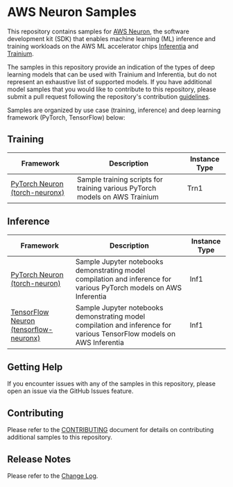 # AWS Neuron Samples

This repository contains samples for [AWS Neuron](https://aws.amazon.com/machine-learning/neuron/), the software development kit (SDK) that enables machine learning (ML) inference and training workloads on the AWS ML accelerator chips [Inferentia](https://aws.amazon.com/machine-learning/inferentia/) and [Trainium](https://aws.amazon.com/machine-learning/trainium/).

The samples in this repository provide an indication of the types of deep learning models that can be used with Trainium and Inferentia, but do not represent an exhaustive list of supported models. If you have additional model samples that you would like to contribute to this repository, please submit a pull request following the repository's contribution [guidelines](CONTRIBUTING.md).

Samples are organized by use case (training, inference) and deep learning framework (PyTorch, TensorFlow) below:

## Training

| Framework | Description | Instance Type |
| --- | --- | --- |
| [PyTorch Neuron (torch-neuronx)](torch-neuronx) | Sample training scripts for training various PyTorch models on AWS Trainium | Trn1 |

## Inference

| Framework | Description | Instance Type |
| --- | --- | --- |
| [PyTorch Neuron (torch-neuron)](torch-neuron) | Sample Jupyter notebooks demonstrating model compilation and inference for various PyTorch models on AWS Inferentia | Inf1 |
| [TensorFlow Neuron (tensorflow-neuronx)](tensorflow-neuron) | Sample Jupyter notebooks demonstrating model compilation and inference for various TensorFlow models on AWS Inferentia | Inf1 |

## Getting Help

If you encounter issues with any of the samples in this repository, please open an issue via the GitHub Issues feature.

## Contributing

Please refer to the [CONTRIBUTING](CONTRIBUTING.md) document for details on contributing additional samples to this repository.


## Release Notes

Please refer to the [Change Log](releasenotes.md).

